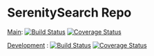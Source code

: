 # SerenitySearch Repo 
[Main](http://se-proj-main-env-1.eba-4wm3msis.us-west-2.elasticbeanstalk.com/): 
[![Build Status](https://app.travis-ci.com/gcivil-nyu-org/INET-Team-2-F2022.svg?branch=main)](https://app.travis-ci.com/gcivil-nyu-org/INET-Team-2-F2022)
[![Coverage Status](https://coveralls.io/repos/github/gcivil-nyu-org/INET-Team-2-F2022/badge.svg?branch=main)](https://coveralls.io/github/gcivil-nyu-org/INET-Team-2-F2022?branch=main)


[Development](http://se-proj-develop-env.eba-zrg4erqz.us-west-2.elasticbeanstalk.com/) : 
[![Build Status](https://app.travis-ci.com/gcivil-nyu-org/INET-Team-2-F2022.svg?branch=develop)](https://app.travis-ci.com/gcivil-nyu-org/INET-Team-2-F2022)
[![Coverage Status](https://coveralls.io/repos/github/gcivil-nyu-org/INET-Team-2-F2022/badge.svg?branch=develop)](https://coveralls.io/github/gcivil-nyu-org/INET-Team-2-F2022?branch=develop)


